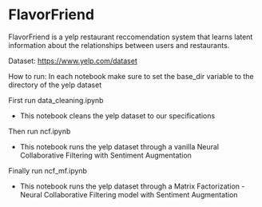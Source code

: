 # FlavorFriend

FlavorFriend is a yelp restaurant reccomendation system that learns latent information about the relationships between users and restaurants.

Dataset: https://www.yelp.com/dataset

How to run:
In each notebook make sure to set the base_dir variable to the directory of the yelp dataset

First run data_cleaning.ipynb
 - This notebook cleans the yelp dataset to our specifications

Then run ncf.ipynb
  - This notebook runs the yelp dataset through a vanilla Neural Collaborative Filtering with Sentiment Augmentation

Finally run ncf_mf.ipynb
  - This notebook runs the yelp dataset through a Matrix Factorization - Neural Collaborative Filtering model with Sentiment Augmentation
  
